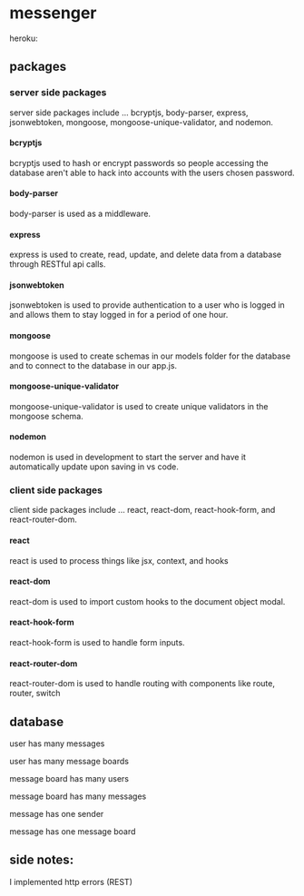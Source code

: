 
# messenger

heroku: 

## packages


### server side packages 
server side packages include ... bcryptjs, body-parser, express, jsonwebtoken, mongoose, mongoose-unique-validator, and nodemon.

#### bcryptjs

bcryptjs used to hash or encrypt passwords so people accessing the database aren't able to hack into accounts with the users chosen password.

#### body-parser

body-parser is used as a middleware.

#### express

express is used to create, read, update, and delete data from a database through RESTful api calls.

#### jsonwebtoken

jsonwebtoken is used to provide authentication to a user who is logged in and allows them to stay logged in for a period of one hour.

#### mongoose 

mongoose is used to create schemas in our models folder for the database and to connect to the database in our app.js.

#### mongoose-unique-validator

mongoose-unique-validator is used to create unique validators in the mongoose schema.

#### nodemon

nodemon is used in development to start the server and have it automatically update upon saving in vs code.


### client side packages
client side packages include ... react, react-dom, react-hook-form, and react-router-dom.

#### react

react is used to process things like jsx, context, and hooks

#### react-dom

react-dom is used to import custom hooks to the document object modal.

#### react-hook-form

react-hook-form is used to handle form inputs.

#### react-router-dom

react-router-dom is used to handle routing with components like route, router, switch

## database

user has many messages

user has many message boards

message board has many users

message board has many messages

message has one sender

message has one message board

## side notes:

I implemented http errors (REST)

